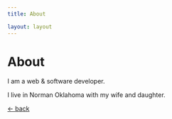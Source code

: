```yaml
---
title: About

layout: layout
---
```


# About

I am a web & software developer.

I live in Norman Oklahoma with my wife and daughter.

[<- back](./index.html)